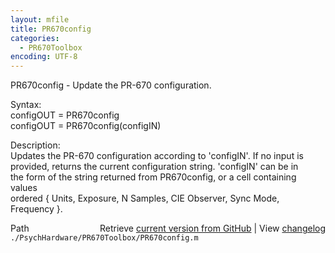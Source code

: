 ```yaml
---
layout: mfile
title: PR670config
categories:
  - PR670Toolbox
encoding: UTF-8
---
```


PR670config - Update the PR-670 configuration.  

Syntax:  
configOUT = PR670config  
configOUT = PR670config(configIN)  

Description:  
Updates the PR-670 configuration according to 'configIN'. If no input is  
provided, returns the current configuration string. 'configIN' can be in  
the form of the string returned from PR670config, or a cell containing values  
ordered { Units, Exposure, N Samples, CIE Observer, Sync Mode, Frequency }.  


<div class="code_header" style="text-align:right;">
  <span style="float:left;">Path&nbsp;&nbsp;</span> <span class="counter">Retrieve <a href=
  "https://raw.github.com/Psychtoolbox-3/Psychtoolbox-3/beta/./PsychHardware/PR670Toolbox/PR670config.m">current version from GitHub</a> | View <a href=
  "https://github.com/Psychtoolbox-3/Psychtoolbox-3/commits/beta/./PsychHardware/PR670Toolbox/PR670config.m">changelog</a></span>
</div>
<div class="code">
  <code>./PsychHardware/PR670Toolbox/PR670config.m</code>
</div>
